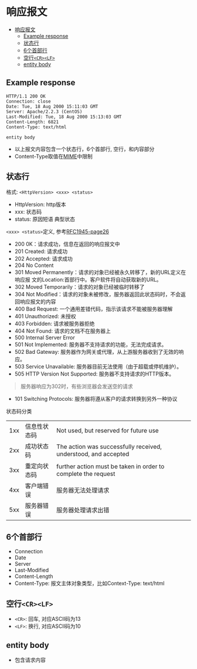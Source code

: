 # 响应报文

- [响应报文](#响应报文)
  - [Example response](#example-response)
  - [状态行](#状态行)
  - [6个首部行](#6个首部行)
  - [空行`<CR><LF>`](#空行crlf)
  - [entity body](#entity-body)

## Example response

```http
HTTP/1.1 200 OK
Connection: close
Date: Tue, 18 Aug 2000 15:11:03 GMT
Server: Apache/2.2.3 (CentOS)
Last-Modified: Tue, 18 Aug 2000 15:13:03 GMT
Content-Length: 6821
Content-Type: text/html

entity body
```

- 以上报文内容包含一个状态行，6个首部行, 空行，和内容部分
- Content-Type取值在[MIME](Network_MIME.md)中限制

## 状态行

格式: `<HttpVersion> <xxx> <status>`

- HttpVersion: http版本
- xxx: 状态码
- status: 原因短语 典型状态

`<xxx> <status>`定义, 参考[RFC1945-page26](https://tools.ietf.org/html/rfc1945#page-26)

- 200 0K：请求成功，信息在返回的响应报文中
- 201 Created: 请求成功
- 202 Accepted: 请求成功
- 204 No Content
- 301 Moved Permanently：请求的对象已经被永久转移了，新的URL定义在响应报 文的Location:首部行中。客户软件将自动获取新的URL。
- 302 Moved Temporarily：请求的对象已经被临时转移了
- 304 Not Modified：请求的对象未被修改，服务器返回此状态码时，不会返回响应报文的内容
- 400 Bad Request: 一个通用差错代码，指示该请求不能被服务器理解
- 401 Unauthorized: 未授权
- 403 Forbidden: 请求被服务器拒绝
- 404 Not Found: 请求的文档不在服务器上
- 500 Internal Server Error
- 501 Not Implemented: 服务器不支持请求的功能，无法完成请求。
- 502 Bad Gateway: 服务器作为网关或代理，从上游服务器收到了无效的响应。
- 503 Service Unavailable: 服务器目前无法使用（由于超载或停机维护）。
- 505 HTTP Version Not Supported: 服务器不支持请求的HTTP版本。

> 服务器响应为302时，有些浏览器会发送空的请求

- 101 Switching Protocols: 服务器将遵从客户的请求转换到另外一种协议

状态码分类

<table>
<tr>
<td>1xx</td>
<td>信息性状态码</td>
<td>Not used, but reserved for future use</td>
</tr>
<tr>
<td>2xx</td>
<td>成功状态码</td>
<td>The action was successfully received, understood, and accepted</td>
</tr>
<tr>
<td>3xx</td>
<td>重定向状态码</td>
<td>further action must be taken in order to complete the request</td>
</tr>
<tr>
<td>4xx</td>
<td>客户端错误</td>
<td>服务器无法处理请求</td>
</tr>
<tr>
<td>5xx</td>
<td>服务器错误</td>
<td>服务器处理请求出错</td>
</tr>
</table>

## 6个首部行

- Connection
- Date
- Server
- Last-Modified
- Content-Length
- Content-Type: 报文主体对象类型，比如Context-Type: text/html

## 空行`<CR><LF>`

- `<CR>`: 回车, 对应ASCII码为13
- `<LF>`: 换行, 对应ASCII码为10

## entity body

- 包含请求内容

